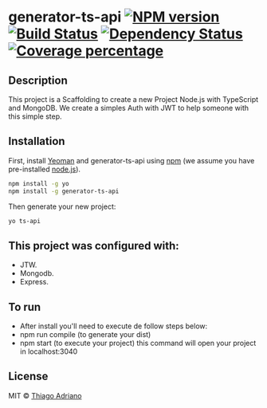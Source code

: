 # generator-ts-api [![NPM version][npm-image]][npm-url] [![Build Status][travis-image]][travis-url] [![Dependency Status][daviddm-image]][daviddm-url] [![Coverage percentage][coveralls-image]][coveralls-url]
> 

## Description
This project is a Scaffolding to create a new Project  Node.js with TypeScript and MongoDB. We create a simples Auth with JWT to help someone with this simple step.

## Installation

First, install [Yeoman](http://yeoman.io) and generator-ts-api using [npm](https://www.npmjs.com/) (we assume you have pre-installed [node.js](https://nodejs.org/)).

```bash
npm install -g yo
npm install -g generator-ts-api
```

Then generate your new project:

```bash
yo ts-api
```

## This project was configured with:

 * JTW.
 * Mongodb.
 * Express.

 ## To run

 * After install you'll need to execute de follow steps below:
 * npm run compile (to generate your dist)
 * npm start (to execute your project) this command will open your project in localhost:3040

## License

MIT © [Thiago Adriano]()


[npm-image]: https://badge.fury.io/js/generator-ts-api.svg
[npm-url]: https://npmjs.org/package/generator-ts-api
[travis-image]: https://travis-ci.org/programadriano/generator-ts-api.svg?branch=master
[travis-url]: https://travis-ci.org/programadriano/generator-ts-api
[daviddm-image]: https://david-dm.org/programadriano/generator-ts-api.svg?theme=shields.io
[daviddm-url]: https://david-dm.org/programadriano/generator-ts-api
[coveralls-image]: https://coveralls.io/repos/programadriano/generator-ts-api/badge.svg
[coveralls-url]: https://coveralls.io/r/programadriano/generator-ts-api
